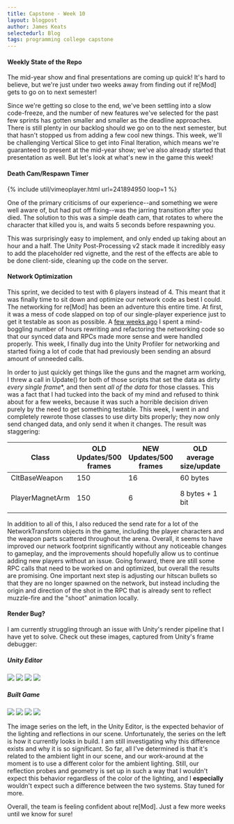 ```yaml
---
title: Capstone - Week 10
layout: blogpost
author: James Keats
selectedurl: Blog
tags: programming college capstone
---
```

#### Weekly State of the Repo

The mid-year show and final presentations are coming up quick! It's hard to believe, but we're just under two weeks away from finding out if re[Mod] gets to go on to next semester!

Since we're getting so close to the end, we've been settling into a slow code-freeze, and the number of new features we've selected for the past few sprints has gotten smaller and smaller as the deadline approaches. There is still plenty in our backlog should we go on to the next semester, but that hasn't stopped us from adding a few cool new things. This week, we'll be challenging Vertical Slice to get into Final Iteration, which means we're guaranteed to present at the mid-year show; we've also already started that presentation as well. But let's look at what's new in the game this week!

<!--more-->

#### Death Cam/Respawn Timer

<p>
{% include util/vimeoplayer.html url=241894950 loop=1 %}
</p>

One of the primary criticisms of our experience--and something we were well aware of, but had put off fixing--was the jarring transition after you died. The solution to this was a simple death cam, that rotates to where the character that killed you is, and waits 5 seconds before respawning you.

This was surprisingly easy to implement, and only ended up taking about an hour and a half. The Unity Post-Processing v2 stack made it incredibly easy to add the placeholder red vignette, and the rest of the effects are able to be done client-side, cleaning up the code on the server.

#### Network Optimization

This sprint, we decided to test with 6 players instead of 4. This meant that it was finally time to sit down and optimize our network code as best I could. The networking for re[Mod] has been an adventure this entire time. At first, it was a mess of code slapped on top of our single-player experience just to get it testable as soon as possible. A [few weeks ago](http://www.jameskeats.com/blogs/post/Capstone-Week-7/) I spent a mind-boggling number of hours rewriting and refactoring the networking code so that our synced data and RPCs made more sense and were handled properly. This week, I finally dug into the Unity Profiler for networking and started fixing a lot of code that had previously been sending an absurd amount of unneeded calls.

In order to just quickly get things like the guns and the magnet arm working, I threw a call in Update() for both of those scripts that set the data as dirty *every single frame**, and then sent *all of the data* for those classes. This was a fact that I had tucked into the back of my mind and refused to think about for a few weeks, because it was such a horrible decision driven purely by the need to get something testable. This week, I went in and completely rewrote those classes to use dirty bits properly; they now only send changed data, and only send it when it changes. The result was staggering:

| Class | OLD Updates/500 frames | NEW Updates/500 frames | OLD average size/update | NEW average size/update |
|---|---|---|---|---|
| CltBaseWeapon | 150 | 16 | 60 bytes | 14 bytes |
| PlayerMagnetArm | 150 | 6 | 8 bytes + 1 bit | 1 bit OR<br>4 bytes + 1 bit |

<p></p>

In addition to all of this, I also reduced the send rate for a lot of the NetworkTransform objects in the game, including the player characters and the weapon parts scattered throughout the arena. Overall, it seems to have improved our network footprint significantly without any noticeable changes to gameplay, and the improvements should hopefully allow us to continue adding new players without an issue. Going forward, there are still some RPC calls that need to be worked on and optimized, but overall the results are promising. One important next step is adjusting our hitscan bullets so that they are no longer spawned on the network, but instead including the origin and direction of the shot in the RPC that is already sent to reflect muzzle-fire and the "shoot" animation locally.

#### Render Bug?

I am currently struggling through an issue with Unity's render pipeline that I have yet to solve. Check out these images, captured from Unity's frame debugger:

<p>
    <div class="flex flex-wrap">
        <div class="w-full md:w-1/2">
            <h5 class="mb-4 text-center">Unity Editor</h5>
            <img class="mx-auto mb-4 max-w-lg w-full px-2" src="/assets/img/blog/capstone/week10scene-step1gbuffer.PNG"  >
            <img class="mx-auto mb-4 max-w-lg w-full px-2" src="/assets/img/blog/capstone/week10scene-step2copydepth.PNG">
            <img class="mx-auto mb-4 max-w-lg w-full px-2" src="/assets/img/blog/capstone/week10scene-step3lighting.PNG" >
            <img class="mx-auto mb-4 max-w-lg w-full px-2" src="/assets/img/blog/capstone/week10scene-step4final.PNG"    >
        </div>
        <div class="w-full md:w-1/2">
            <h5 class="mb-4 text-center">Built Game</h5>
            <img class="mx-auto mb-4 max-w-lg w-full px-2" src="/assets/img/blog/capstone/week10build-step1gbuffer.PNG"  >
            <img class="mx-auto mb-4 max-w-lg w-full px-2" src="/assets/img/blog/capstone/week10build-step2copydepth.PNG">
            <img class="mx-auto mb-4 max-w-lg w-full px-2" src="/assets/img/blog/capstone/week10build-step3lighting.PNG" >
            <img class="mx-auto mb-4 max-w-lg w-full px-2" src="/assets/img/blog/capstone/week10build-step4final.PNG"    >
        </div>
    </div>
</p>

The image series on the left, in the Unity Editor, is the expected behavior of the lighting and reflections in our scene. Unfortunately, the series on the left is how it currently looks in build. I am still investigating why this difference exists and why it is so significant. So far, all I've determined is that it's related to the ambient light in our scene, and our work-around at the moment is to use a different color for the ambient lighting. Still, our reflection probes and geometry is set up in such a way that I wouldn't expect this behavior regardless of the color of the lighting, and I **especially** wouldn't expect such a difference between the two systems. Stay tuned for more.

Overall, the team is feeling confident about re[Mod]. Just a few more weeks until we know for sure!
